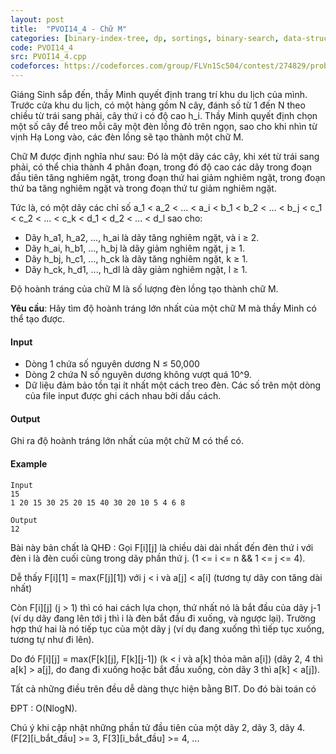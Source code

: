 ```yaml
---
layout: post
title:  "PVOI14_4 - Chữ M"
categories: [binary-index-tree, dp, sortings, binary-search, data-structure]
code: PVOI14_4
src: PVOI14_4.cpp
codeforces: https://codeforces.com/group/FLVn1Sc504/contest/274829/problem/I
---
```




  


Giáng Sinh sắp đến, thầy Minh quyết định trang trí khu du lịch của mình. Trước cửa khu du lịch, có một hàng gồm N cây, đánh số từ 1 đến N theo chiều từ trái sang phải, cây thứ i có độ cao h\_i. Thầy Minh quyết định chọn một số cây để treo mỗi cây một đèn lồng đỏ trên ngọn, sao cho khi nhìn từ vịnh Hạ Long vào, các đèn lồng sẽ tạo thành một chữ M.

Chữ M được định nghĩa như sau: Đó là một dãy các cây, khi xét từ trái sang phải, có thể chia thành 4 phân đoạn, trong đó độ cao các dãy trong đoạn đầu tiên tăng nghiêm ngặt, trong đoạn thứ hai giảm nghiêm ngặt, trong đoạn thứ ba tăng nghiêm ngặt và trong đoạn thứ tư giảm nghiêm ngặt.

Tức là, có một dãy các chỉ số a\_1 < a\_2 < ... < a\_i < b\_1 < b\_2 < ... < b\_j < c\_1 < c\_2 < ... < c\_k < d\_1 < d\_2 < ... < d\_l sao cho:

+ Dãy h\_a1, h\_a2, ..., h\_ai là dãy tăng nghiêm ngặt, và i ≥ 2.
+ Dãy h\_ai, h\_b1, ..., h\_bj là dãy giảm nghiêm ngặt, j ≥ 1.
+ Dãy h\_bj, h\_c1, ..., h\_ck là dãy tăng nghiêm ngặt, k ≥ 1.
+ Dãy h\_ck, h\_d1, ..., h\_dl là dãy giảm nghiêm ngặt, l ≥ 1.

Độ hoành tráng của chữ M là số lượng đèn lồng tạo thành chữ M.

**Yêu cầu**: Hãy tìm độ hoành tráng lớn nhất của một chữ M mà thầy Minh có thể tạo được.

#### Input

+ Dòng 1 chứa số nguyên dương N ≤ 50,000
+ Dòng 2 chứa N số nguyên dương không vượt quá 10^9. 
+ Dữ liệu đảm bảo tồn tại ít nhất một cách treo đèn. Các số trên một dòng của file input được ghi cách nhau bởi dấu cách.

#### Output

Ghi ra độ hoành tráng lớn nhất của một chữ M có thể có.

#### Example

```
Input
15
1 20 15 30 25 20 15 40 30 20 10 5 4 6 8

Output
12
```

<!--more-->



Bài này bản chất là QHĐ : Gọi F[i][j] là chiều dài dài nhất đến đèn thứ i với đèn i là đèn cuối cùng trong dãy phần thứ j. (1 <= i <= n && 1 <= j <= 4).

Dễ thấy F[i][1] = max(F[j][1]) với j < i và a[j] < a[i] (tương tự dãy con tăng dài nhất)

Còn F[i][j] (j > 1) thì có hai cách lựa chọn, thứ nhất nó là bắt đầu của dãy j-1 (ví dụ dãy đang lên tới j thì i là đèn bắt đầu đi xuống, và ngược lại). Trường hợp thứ hai là nó tiếp tục của một dãy j (ví dụ đang xuống thì tiếp tục xuống, tương tự như đi lên).

Do đó F[i][j] = max(F[k][j], F[k][j-1]) (k < i và a[k] thỏa mãn a[i]) (dãy 2, 4 thì a[k] > a[j], do đang đi xuống hoặc bắt đầu xuống, còn dãy 3 thì a[k] < a[j]).

Tất cả những điều trên đều dễ dàng thực hiện bằng BIT. Do đó bài toán có

ĐPT : O(NlogN).

Chú ý khi cập nhật những phần tử đầu tiên của một dãy 2, dãy 3, dãy 4. (F[2][i_bắt_đầu] >= 3, F[3][i_bắt_đầu] >= 4, ... 
